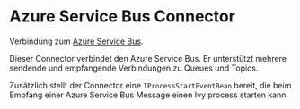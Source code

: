 # Azure Service Bus Connector

Verbindung zum [Azure Service Bus](https://azure.microsoft.com/products/service-bus/).

Dieser Connector verbindet den Azure Service Bus. Er unterstützt mehrere
sendende und empfangende Verbindungen zu Queues und Topics.

Zusätzlich stellt der Connector eine `IProcessStartEventBean` bereit,
die beim Empfang einer Azure Service Bus Message einen Ivy process starten kann.
